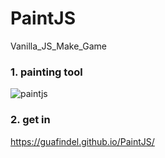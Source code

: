 # PaintJS
 Vanilla_JS_Make_Game

### 1. painting tool
![paintjs](https://user-images.githubusercontent.com/50958613/80454689-66588180-8965-11ea-9b94-3a24c7a1ab6c.JPG)

### 2. get in
https://guafindel.github.io/PaintJS/
